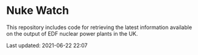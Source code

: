 # Nuke Watch

This repository includes code for retrieving the latest information available on the output of EDF nuclear power plants in the UK.

Last updated: 2021-06-22 22:07